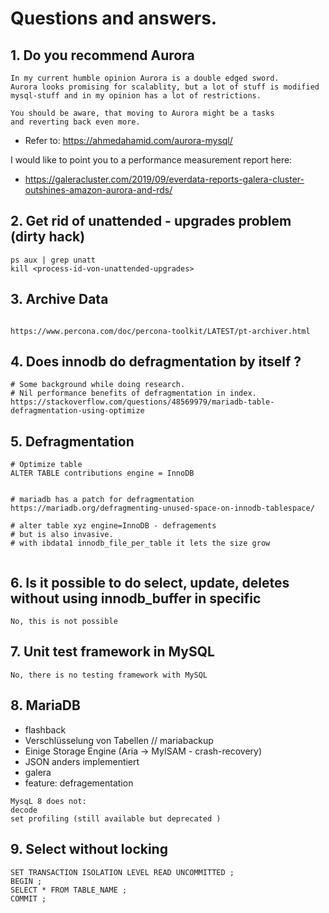 # Questions and answers.

## 1. Do you recommend Aurora

```
In my current humble opinion Aurora is a double edged sword.
Aurora looks promising for scalablity, but a lot of stuff is modified
mysql-stuff and in my opinion has a lot of restrictions.

You should be aware, that moving to Aurora might be a tasks
and reverting back even more.
```

   * Refer to: https://ahmedahamid.com/aurora-mysql/

I would like to point you to a performance measurement report here:

   * https://galeracluster.com/2019/09/everdata-reports-galera-cluster-outshines-amazon-aurora-and-rds/

## 2. Get rid of unattended - upgrades problem (dirty hack) 

```
ps aux | grep unatt
kill <process-id-von-unattended-upgrades>
```

## 3. Archive Data 

```

https://www.percona.com/doc/percona-toolkit/LATEST/pt-archiver.html
```

## 4. Does innodb do defragmentation by itself ?

```
# Some background while doing research.
# Nil performance benefits of defragmentation in index.
https://stackoverflow.com/questions/48569979/mariadb-table-defragmentation-using-optimize
```

## 5. Defragmentation 

```
# Optimize table 
ALTER TABLE contributions engine = InnoDB 


# mariadb has a patch for defragmentation  
https://mariadb.org/defragmenting-unused-space-on-innodb-tablespace/

# alter table xyz engine=InnoDB - defragements 
# but is also invasive.
# with ibdata1 innodb_file_per_table it lets the size grow


```

## 6. Is it possible to do select, update, deletes without using innodb_buffer in specific 

```
No, this is not possible 
```

## 7. Unit test framework in MySQL 

```
No, there is no testing framework with MySQL 
```

## 8. MariaDB

  * flashback 
  * Verschlüsselung von Tabellen // mariabackup 
  * Einige Storage Engine (Aria -> MyISAM - crash-recovery) 
  * JSON anders implementiert 
  * galera 
  * feature: defragementation 
  
  ```
  MysqL 8 does not:
  decode 
  set profiling (still available but deprecated )
  ```
  
## 9. Select without locking 

  ``` 
  SET TRANSACTION ISOLATION LEVEL READ UNCOMMITTED ;
  BEGIN ;
  SELECT * FROM TABLE_NAME ;
  COMMIT ;
  ```

